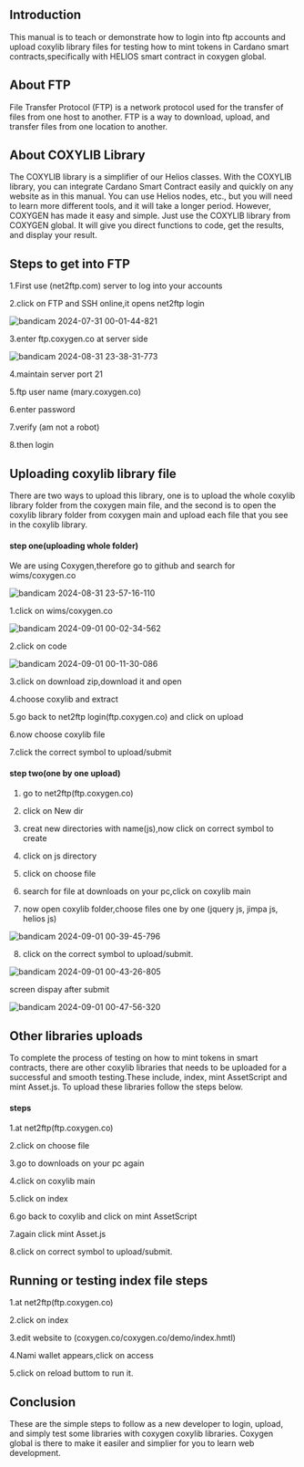 ## Introduction

This manual is to teach or demonstrate how to login into ftp accounts and upload coxylib library files for testing how to mint tokens in Cardano smart contracts,specifically with HELIOS smart contract in coxygen global.

## About FTP

File Transfer Protocol (FTP) is a network protocol used for the transfer of files from one host to another. FTP is a way to download, upload, and transfer files from one location to another.

## About COXYLIB Library

The COXYLIB library is a simplifier of our Helios classes. With the COXYLIB library, you can integrate Cardano Smart Contract easily and quickly on any website as in this manual. You can use Helios nodes, etc., but you will need to learn more different tools, and it will take a longer period. However, COXYGEN has made it easy and simple. Just use the COXYLIB library from COXYGEN global. It will give you direct functions to code, get the results, and display your result.

## Steps to get into FTP

1.First use (net2ftp.com) server to log into your accounts

2.click on FTP and SSH online,it opens net2ftp login

![bandicam 2024-07-31 00-01-44-821](https://github.com/user-attachments/assets/1b01fd30-0860-4b86-bb83-0351b9ec14a4)


3.enter ftp.coxygen.co at server side

![bandicam 2024-08-31 23-38-31-773](https://github.com/user-attachments/assets/33b87db9-809f-4b14-a1a4-eecb23e322cb)


4.maintain server port 21

5.ftp user name (mary.coxygen.co)

6.enter password

7.verify (am not a robot)
 
8.then login

## Uploading coxylib library file

There are two ways to upload this library, one is to upload the whole coxylib library folder from the coxygen main file, and the second is to open the coxylib library folder from coxygen main and upload each file that you see in the coxylib library.

#### step one(uploading whole folder)

We are using Coxygen,therefore go to github and search for wims/coxygen.co

![bandicam 2024-08-31 23-57-16-110](https://github.com/user-attachments/assets/fc8a4774-44aa-4ca7-898e-da9089894a7d)

1.click on wims/coxygen.co

![bandicam 2024-09-01 00-02-34-562](https://github.com/user-attachments/assets/87588214-a316-4952-ac52-42cc43ad28c6)


2.click on code 

![bandicam 2024-09-01 00-11-30-086](https://github.com/user-attachments/assets/33ad55d7-9c8b-4493-8efe-0af577e7db96)


3.click on download zip,download it and open 

4.choose coxylib and extract 

5.go back to net2ftp login(ftp.coxygen.co) and click on  upload

6.now choose coxylib file 

7.click the correct symbol to upload/submit

#### step two(one by one upload)

1. go to net2ftp(ftp.coxygen.co)

2. click on New dir

3. creat new directories with name(js),now click on correct symbol to create

4. click on js directory

5. click on choose file

6. search for file at downloads on your pc,click on coxylib main

7. now open coxylib folder,choose files one by one (jquery js, jimpa js, helios js)

![bandicam 2024-09-01 00-39-45-796](https://github.com/user-attachments/assets/bbe4481f-d075-4a6a-9c9c-507c5d5134ba)


8. click on the correct symbol to upload/submit.

![bandicam 2024-09-01 00-43-26-805](https://github.com/user-attachments/assets/16b02087-91ca-4559-8801-71c5ee18df2d)

screen dispay after submit

![bandicam 2024-09-01 00-47-56-320](https://github.com/user-attachments/assets/6ffb5267-5253-424b-a7b6-fd96ace2e4a1)

## Other libraries uploads

To complete the process of testing on how to mint tokens in smart contracts, there are other coxylib libraries that needs to be uploaded for a successful and smooth testing.These include, index, mint AssetScript and mint Asset.js. To upload these libraries follow the steps below.

#### steps

1.at net2ftp(ftp.coxygen.co)

2.click on choose file

3.go to downloads on your  pc again

4.click on coxylib main

5.click on index 

6.go back to coxylib and click on mint AssetScript

7.again click mint Asset.js

8.click on correct symbol to upload/submit.

## Running or testing index file steps

1.at net2ftp(ftp.coxygen.co) 

2.click on index

3.edit website to (coxygen.co/coxygen.co/demo/index.hmtl)

4.Nami wallet appears,click on access

5.click on reload buttom to run it.

## Conclusion

These are the simple steps to follow as a new developer to login, upload, and simply test some libraries with coxygen coxylib libraries. Coxygen global is there to make it easiler and simplier for you to learn web development. 



